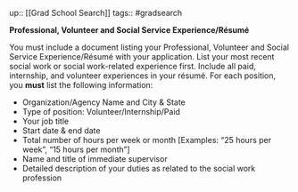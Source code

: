---
---
up:: [[Grad School Search]]
tags:: #gradsearch

**Professional, Volunteer and Social Service Experience/Résumé**

You must include a document listing your Professional, Volunteer and Social Service Experience/Résumé with your application. List your most recent social work or social work-related experience first. Include all paid, internship, and volunteer experiences in your résumé. For each position, you **must** list the following information:

-   Organization/Agency Name and City & State
-   Type of position: Volunteer/Internship/Paid
-   Your job title
-   Start date & end date
-   Total number of hours per week or month [Examples: “25 hours per week”, “15 hours per month”]
-   Name and title of immediate supervisor
-   Detailed description of your duties as related to the social work profession